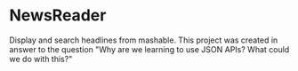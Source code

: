 # NewsReader
Display and search headlines from mashable.  This project was created in answer to the question "Why are we learning to use JSON APIs?  What could we do with this?"
